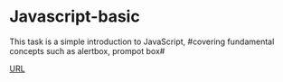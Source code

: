 # Javascript-basic
This task is a simple introduction to JavaScript, #covering fundamental concepts such as alertbox, prompot box# 

[URL](https://ranasalameh-63.github.io/Javascript-basic/)

